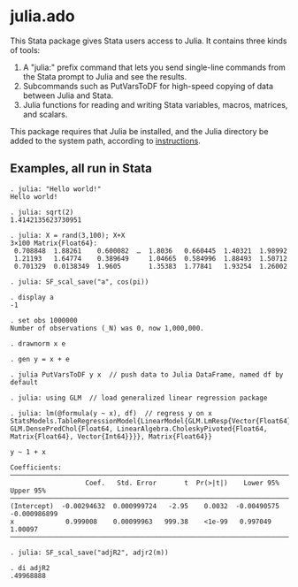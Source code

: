 # julia.ado
This Stata package gives Stata users access to Julia. It contains three kinds of tools:
1.  A "julia:" prefix command that lets you send single-line commands from the Stata prompt to Julia and see the results.
2.  Subcommands such as PutVarsToDF for high-speed copying of data between Julia and Stata.
3.  Julia functions for reading and writing Stata variables, macros, matrices, and scalars.

This package requires that Julia be installed, and the Julia directory be added to the system path, according to [instructions](https://julialang.org/downloads/platform/).

## Examples, all run in Stata

```
. julia: "Hello world!"
Hello world!

. julia: sqrt(2)
1.4142135623730951

. julia: X = rand(3,100); X+X
3×100 Matrix{Float64}:
 0.708848  1.88261    0.600082  …  1.8036   0.660445  1.40321  1.98992
 1.21193   1.64774    0.389649     1.04665  0.584996  1.88493  1.50712
 0.701329  0.0138349  1.9605       1.35383  1.77841   1.93254  1.26002

. julia: SF_scal_save("a", cos(pi))

. display a
-1

. set obs 1000000
Number of observations (_N) was 0, now 1,000,000.

. drawnorm x e

. gen y = x + e

. julia PutVarsToDF y x  // push data to Julia DataFrame, named df by default

. julia: using GLM  // load generalized linear regression package

. julia: lm(@formula(y ~ x), df)  // regress y on x
StatsModels.TableRegressionModel{LinearModel{GLM.LmResp{Vector{Float64}}, GLM.DensePredChol{Float64, LinearAlgebra.CholeskyPivoted{Float64, Matrix{Float64}, Vector{Int64}}}}, Matrix{Float64}}

y ~ 1 + x

Coefficients:
──────────────────────────────────────────────────────────────────────────────────
                   Coef.   Std. Error       t  Pr(>|t|)    Lower 95%     Upper 95%
──────────────────────────────────────────────────────────────────────────────────
(Intercept)  -0.00294632  0.000999724   -2.95    0.0032  -0.00490575  -0.000986899
x             0.999008    0.00099963   999.38    <1e-99   0.997049     1.00097
──────────────────────────────────────────────────────────────────────────────────

. julia: SF_scal_save("adjR2", adjr2(m))

. di adjR2
.49968888
```

